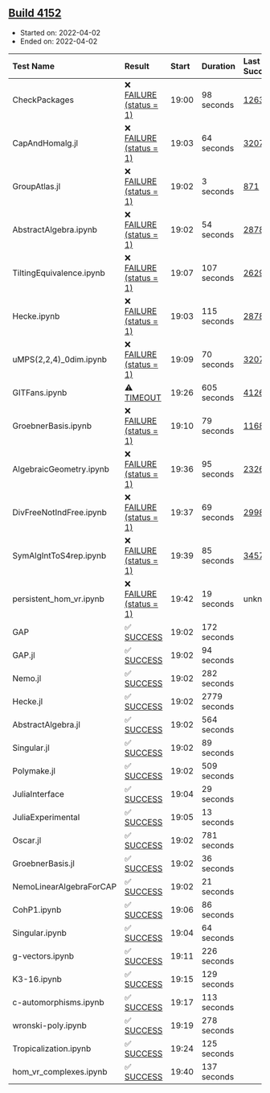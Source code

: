 ## [Build 4152](https://oscarci.mathematik.uni-kl.de/job/oscar-stable/4152/)

* Started on: 2022-04-02
* Ended on: 2022-04-02

| Test Name    | Result | Start | Duration | Last Success | First Failure |
|:-------------|:-------|:------|:---------|:-------------|:--------------|
| CheckPackages | ❌ [FAILURE (status = 1)](https://oscarci.mathematik.uni-kl.de/job/oscar-stable/4152/artifact/logs/build-4152/CheckPackages.log) | 19:00 | 98 seconds | [1263](https://oscarci.mathematik.uni-kl.de/job/oscar-stable/1263/) | [1264](https://oscarci.mathematik.uni-kl.de/job/oscar-stable/1264/) |
| CapAndHomalg.jl | ❌ [FAILURE (status = 1)](https://oscarci.mathematik.uni-kl.de/job/oscar-stable/4152/artifact/logs/build-4152/CapAndHomalg.jl.log) | 19:03 | 64 seconds | [3207](https://oscarci.mathematik.uni-kl.de/job/oscar-stable/3207/) | [3208](https://oscarci.mathematik.uni-kl.de/job/oscar-stable/3208/) |
| GroupAtlas.jl | ❌ [FAILURE (status = 1)](https://oscarci.mathematik.uni-kl.de/job/oscar-stable/4152/artifact/logs/build-4152/GroupAtlas.jl.log) | 19:02 | 3 seconds | [871](https://oscarci.mathematik.uni-kl.de/job/oscar-stable/871/) | [872](https://oscarci.mathematik.uni-kl.de/job/oscar-stable/872/) |
| AbstractAlgebra.ipynb | ❌ [FAILURE (status = 1)](https://oscarci.mathematik.uni-kl.de/job/oscar-stable/4152/artifact/logs/build-4152/AbstractAlgebra.ipynb.log) | 19:02 | 54 seconds | [2878](https://oscarci.mathematik.uni-kl.de/job/oscar-stable/2878/) | [2879](https://oscarci.mathematik.uni-kl.de/job/oscar-stable/2879/) |
| TiltingEquivalence.ipynb | ❌ [FAILURE (status = 1)](https://oscarci.mathematik.uni-kl.de/job/oscar-stable/4152/artifact/logs/build-4152/TiltingEquivalence.ipynb.log) | 19:07 | 107 seconds | [2629](https://oscarci.mathematik.uni-kl.de/job/oscar-stable/2629/) | [2630](https://oscarci.mathematik.uni-kl.de/job/oscar-stable/2630/) |
| Hecke.ipynb | ❌ [FAILURE (status = 1)](https://oscarci.mathematik.uni-kl.de/job/oscar-stable/4152/artifact/logs/build-4152/Hecke.ipynb.log) | 19:03 | 115 seconds | [2878](https://oscarci.mathematik.uni-kl.de/job/oscar-stable/2878/) | [2879](https://oscarci.mathematik.uni-kl.de/job/oscar-stable/2879/) |
| uMPS(2,2,4)_0dim.ipynb | ❌ [FAILURE (status = 1)](https://oscarci.mathematik.uni-kl.de/job/oscar-stable/4152/artifact/logs/build-4152/uMPS-2-2-4-_0dim.ipynb.log) | 19:09 | 70 seconds | [3207](https://oscarci.mathematik.uni-kl.de/job/oscar-stable/3207/) | [3208](https://oscarci.mathematik.uni-kl.de/job/oscar-stable/3208/) |
| GITFans.ipynb | ⚠ [TIMEOUT](https://oscarci.mathematik.uni-kl.de/job/oscar-stable/4152/artifact/logs/build-4152/GITFans.ipynb.log) | 19:26 | 605 seconds | [4126](https://oscarci.mathematik.uni-kl.de/job/oscar-stable/4126/) | [4127](https://oscarci.mathematik.uni-kl.de/job/oscar-stable/4127/) |
| GroebnerBasis.ipynb | ❌ [FAILURE (status = 1)](https://oscarci.mathematik.uni-kl.de/job/oscar-stable/4152/artifact/logs/build-4152/GroebnerBasis.ipynb.log) | 19:10 | 79 seconds | [1168](https://oscarci.mathematik.uni-kl.de/job/oscar-stable/1168/) | [1169](https://oscarci.mathematik.uni-kl.de/job/oscar-stable/1169/) |
| AlgebraicGeometry.ipynb | ❌ [FAILURE (status = 1)](https://oscarci.mathematik.uni-kl.de/job/oscar-stable/4152/artifact/logs/build-4152/AlgebraicGeometry.ipynb.log) | 19:36 | 95 seconds | [2326](https://oscarci.mathematik.uni-kl.de/job/oscar-stable/2326/) | [2327](https://oscarci.mathematik.uni-kl.de/job/oscar-stable/2327/) |
| DivFreeNotIndFree.ipynb | ❌ [FAILURE (status = 1)](https://oscarci.mathematik.uni-kl.de/job/oscar-stable/4152/artifact/logs/build-4152/DivFreeNotIndFree.ipynb.log) | 19:37 | 69 seconds | [2998](https://oscarci.mathematik.uni-kl.de/job/oscar-stable/2998/) | [2999](https://oscarci.mathematik.uni-kl.de/job/oscar-stable/2999/) |
| SymAlgIntToS4rep.ipynb | ❌ [FAILURE (status = 1)](https://oscarci.mathematik.uni-kl.de/job/oscar-stable/4152/artifact/logs/build-4152/SymAlgIntToS4rep.ipynb.log) | 19:39 | 85 seconds | [3457](https://oscarci.mathematik.uni-kl.de/job/oscar-stable/3457/) | [3458](https://oscarci.mathematik.uni-kl.de/job/oscar-stable/3458/) |
| persistent_hom_vr.ipynb | ❌ [FAILURE (status = 1)](https://oscarci.mathematik.uni-kl.de/job/oscar-stable/4152/artifact/logs/build-4152/persistent_hom_vr.ipynb.log) | 19:42 | 19 seconds | unknown | unknown |
| GAP | ✅ [SUCCESS](https://oscarci.mathematik.uni-kl.de/job/oscar-stable/4152/artifact/logs/build-4152/GAP.log) | 19:02 | 172 seconds |  |  |
| GAP.jl | ✅ [SUCCESS](https://oscarci.mathematik.uni-kl.de/job/oscar-stable/4152/artifact/logs/build-4152/GAP.jl.log) | 19:02 | 94 seconds |  |  |
| Nemo.jl | ✅ [SUCCESS](https://oscarci.mathematik.uni-kl.de/job/oscar-stable/4152/artifact/logs/build-4152/Nemo.jl.log) | 19:02 | 282 seconds |  |  |
| Hecke.jl | ✅ [SUCCESS](https://oscarci.mathematik.uni-kl.de/job/oscar-stable/4152/artifact/logs/build-4152/Hecke.jl.log) | 19:02 | 2779 seconds |  |  |
| AbstractAlgebra.jl | ✅ [SUCCESS](https://oscarci.mathematik.uni-kl.de/job/oscar-stable/4152/artifact/logs/build-4152/AbstractAlgebra.jl.log) | 19:02 | 564 seconds |  |  |
| Singular.jl | ✅ [SUCCESS](https://oscarci.mathematik.uni-kl.de/job/oscar-stable/4152/artifact/logs/build-4152/Singular.jl.log) | 19:02 | 89 seconds |  |  |
| Polymake.jl | ✅ [SUCCESS](https://oscarci.mathematik.uni-kl.de/job/oscar-stable/4152/artifact/logs/build-4152/Polymake.jl.log) | 19:02 | 509 seconds |  |  |
| JuliaInterface | ✅ [SUCCESS](https://oscarci.mathematik.uni-kl.de/job/oscar-stable/4152/artifact/logs/build-4152/JuliaInterface.log) | 19:04 | 29 seconds |  |  |
| JuliaExperimental | ✅ [SUCCESS](https://oscarci.mathematik.uni-kl.de/job/oscar-stable/4152/artifact/logs/build-4152/JuliaExperimental.log) | 19:05 | 13 seconds |  |  |
| Oscar.jl | ✅ [SUCCESS](https://oscarci.mathematik.uni-kl.de/job/oscar-stable/4152/artifact/logs/build-4152/Oscar.jl.log) | 19:02 | 781 seconds |  |  |
| GroebnerBasis.jl | ✅ [SUCCESS](https://oscarci.mathematik.uni-kl.de/job/oscar-stable/4152/artifact/logs/build-4152/GroebnerBasis.jl.log) | 19:02 | 36 seconds |  |  |
| NemoLinearAlgebraForCAP | ✅ [SUCCESS](https://oscarci.mathematik.uni-kl.de/job/oscar-stable/4152/artifact/logs/build-4152/NemoLinearAlgebraForCAP.log) | 19:02 | 21 seconds |  |  |
| CohP1.ipynb | ✅ [SUCCESS](https://oscarci.mathematik.uni-kl.de/job/oscar-stable/4152/artifact/logs/build-4152/CohP1.ipynb.log) | 19:06 | 86 seconds |  |  |
| Singular.ipynb | ✅ [SUCCESS](https://oscarci.mathematik.uni-kl.de/job/oscar-stable/4152/artifact/logs/build-4152/Singular.ipynb.log) | 19:04 | 64 seconds |  |  |
| g-vectors.ipynb | ✅ [SUCCESS](https://oscarci.mathematik.uni-kl.de/job/oscar-stable/4152/artifact/logs/build-4152/g-vectors.ipynb.log) | 19:11 | 226 seconds |  |  |
| K3-16.ipynb | ✅ [SUCCESS](https://oscarci.mathematik.uni-kl.de/job/oscar-stable/4152/artifact/logs/build-4152/K3-16.ipynb.log) | 19:15 | 129 seconds |  |  |
| c-automorphisms.ipynb | ✅ [SUCCESS](https://oscarci.mathematik.uni-kl.de/job/oscar-stable/4152/artifact/logs/build-4152/c-automorphisms.ipynb.log) | 19:17 | 113 seconds |  |  |
| wronski-poly.ipynb | ✅ [SUCCESS](https://oscarci.mathematik.uni-kl.de/job/oscar-stable/4152/artifact/logs/build-4152/wronski-poly.ipynb.log) | 19:19 | 278 seconds |  |  |
| Tropicalization.ipynb | ✅ [SUCCESS](https://oscarci.mathematik.uni-kl.de/job/oscar-stable/4152/artifact/logs/build-4152/Tropicalization.ipynb.log) | 19:24 | 125 seconds |  |  |
| hom_vr_complexes.ipynb | ✅ [SUCCESS](https://oscarci.mathematik.uni-kl.de/job/oscar-stable/4152/artifact/logs/build-4152/hom_vr_complexes.ipynb.log) | 19:40 | 137 seconds |  |  |
